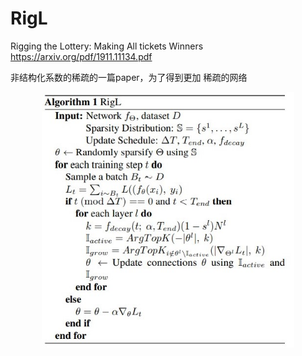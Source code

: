 # RigL
Rigging the Lottery: Making All tickets Winners
https://arxiv.org/pdf/1911.11134.pdf

非结构化系数的稀疏的一篇paper，为了得到更加 稀疏的网络  

<div align=center><img src="../Files/rigl.jpg" width=80%></div>


